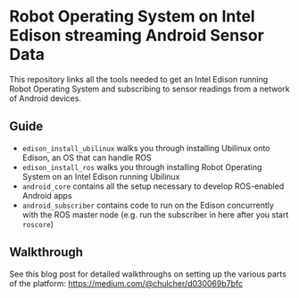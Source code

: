 # Robot Operating System on Intel Edison streaming Android Sensor Data
This repository links all the tools needed to get an Intel Edison running Robot Operating System and subscribing to sensor readings from a network of Android devices.

## Guide
- `edison_install_ubilinux` walks you through installing Ubilinux onto Edison, an OS that can handle ROS 
- `edison_install_ros` walks you through installing Robot Operating System on an Intel Edison running Ubilinux
- `android_core` contains all the setup necessary to develop ROS-enabled Android apps
- `android_subscriber` contains code to run on the Edison concurrently with the ROS master node (e.g. run the subscriber in here after you start `roscore`)

## Walkthrough
See this blog post for detailed walkthroughs on setting up the various parts of the platform:
https://medium.com/@chulcher/d030069b7bfc
